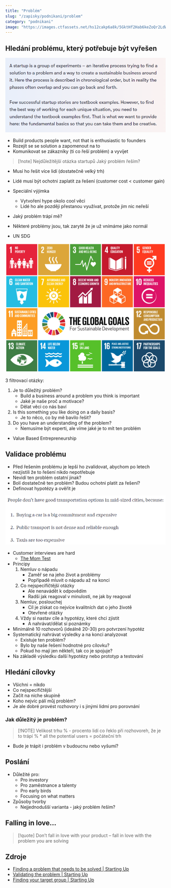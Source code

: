 ```yaml
---
title: "Problém"
slug: "/zapisky/podnikani/problem"
category: "podnikani"
image: "https://images.ctfassets.net/hs12cakp6a8k/5GktHf2Hab6keZoQr2LdWk/084c5f10983417a393f0d56d1f3dba4a/chapter_3.svg"
---
```


## Hledání problému, který potřebuje být vyřešen

![](../Assets/Podnikání/Reseni/What_is_a_startup.png)

- Build products people want, not that is enthusiastic to founders
- Rozejít se se solution a zapomenout na to
- Komunikovat se zákazníky (ti co řeší problém) a vyvíjet

> [!note] Nejdůležitější otázka startupů
> Jaký problém řeším?

- Musí ho řešit více lidí (dostatečně velký trh)
- Lidé musí být ochotni zaplatit za řešení (customer cost < customer gain)
- Speciální výjimka
	- Vytvoření hype okolo cool věci
	- Lidé ho ale později přestanou využívat, protože jim nic neřeší

- Jaký problém trápí mě?
- Některé problémy jsou, tak zaryté že je už vnímáme jako normál
- UN SDG

![UN SDG](../Assets/Podnikání/Problem/UN_SDG.jpg)

3 filtrovací otázky:
1. Je to důležitý problém?
	- Build a business around a problem you think is important
	- Jaké je naše proč a motivace?
	- Dělat věci co nás baví
2. Is this something you like doing on a daily basis?
	- Je to něco, co by mě bavilo řešit?
3. Do you have an understanding of the problem?
	- Nemusíme být experti, ale víme jaké je to mít ten problém

- Value Based Entrepreneurship

## Validace problému
- Před řešením problému je lepší ho zvalidovat, abychom po letech nezjistili že to řešení nikdo nepotřebuje
- Nevidí ten problém ostatní jinak?
- Bolí dostatečně ten problém? Budou ochotni platit za řešení?
- Definovat hypotézy a ověřit je

![Příklad problému a jeho hypotéz](../Assets/Podnikání/Problem/Priklad_hypotez.png)

- Customer interviews are hard
	- [The Mom Test](../Knihy.md##The_Mom_Test)
- Principy
	1. Nemluv o nápadu
		- Zaměř se na jeho život a problémy
		- Popřípadě mluvit o nápadu až na konci
	2. Co nejspecifičtější otázky
		- Ale nenavádět k odpovědím
		- Radši jak reagoval v minulosti, ne jak by reagoval
	3. Nemluv, poslouchej
		- Cíl je získat co nejvíce kvalitních dat o jeho životě
		- Otevřené otázky
	4. Vždy si nastav cíle a hypotézy, které chci zjistit
		- A nahrávat/dělat si poznámky
- Minimálně 10 rozhovorů (ideálně 20-30) pro potvrzení hypotéz
- Systematický nahrávat výsledky a na konci analyzovat
	- Existuje ten problém?
	- Bylo by naše řešení hodnotné pro cílovku?
	- Pokud ho mají jen někteří, tak co je spojuje?
- Na základě výsledku další hypotézy nebo prototyp a testování

## Hledání cílovky
- Všichni = nikdo
- Co nejspecifičtější
- Začít na niche skupině
- Koho nejvíc pálí můj problém?
- Je ale dobré provést rozhovory i s jinými lidmi pro porovnání

### Jak důležitý je problém?

> [!NOTE] Velikost trhu
> % - procento lidí co řeklo při rozhovoreh, že je to trápí
> % * all the potential users = počáteční trh

- Bude je trápit i problém v budoucnu nebo vyšumí?

## Poslání
- Důležité pro:
	- Pro investory
	- Pro zaměstnance a talenty
	- Pro early birds
	- Focusing on what matters
- Způsoby tvorby
	- Nejjednodušší varianta - jaký problém řeším?

## Falling in love...

> [!quote] 
> Don’t fall in love with your product – fall in love with the problem you are solving



## Zdroje
- [Finding a problem that needs to be solved | Starting Up](https://courses.minnalearn.com/en/courses/startingup/the-problem/finding-a-problem-that-needs-to-be-solved/)
- [Validating the problem | Starting Up](https://courses.minnalearn.com/en/courses/startingup/the-problem/validating-the-problem/)
- [Finding your target group | Starting Up](https://courses.minnalearn.com/en/courses/startingup/the-problem/finding-your-target-group/)